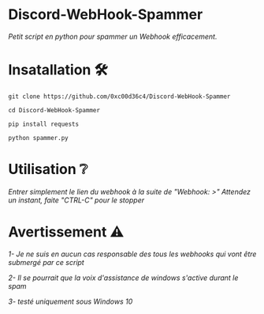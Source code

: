# Discord-WebHook-Spammer
*Petit script en python pour spammer un Webhook efficacement.*

# Insatallation 🛠

```
git clone https://github.com/0xc00d36c4/Discord-WebHook-Spammer

cd Discord-WebHook-Spammer

pip install requests

python spammer.py
```

# Utilisation ❔

*Entrer simplement le lien du webhook à la suite de "Webhook: >"*
*Attendez un instant, faite "CTRL-C" pour le stopper*

# Avertissement ⚠
*1- Je ne suis en aucun cas responsable des tous les webhooks qui vont être submergé par ce script*

*2- Il se pourrait que la voix d'assistance de windows s'active durant le spam*

*3- testé uniquement sous Windows 10*
